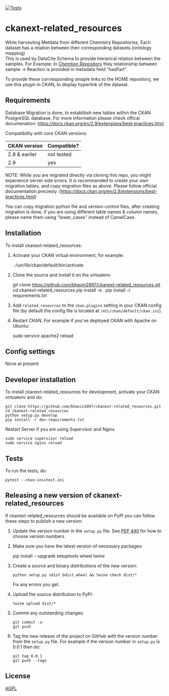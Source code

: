[![Tests](https://github.com/bhavin/ckanext-related_resources/workflows/Tests/badge.svg?branch=main)](https://github.com/bhavin/ckanext-related_resources/actions)

# ckanext-related_resources
While harvesting Metdata from different Chemistry Repositories, Each dataset has a relation between their corresponding datasets.(ontology mapping)  
This is used by DataCite Schema to provide hierarical relation between the samples. 
For Example:
In [Chemtion Repository](https://www.chemotion-repository.net) they relationship between sample -> Reaction is provided in metadata field "hasPart". 

To provide these corrresponding smaple links to the HOME repository, we use this plugin in CKAN, to display hyperlink of the dataset. 


## Requirements

Database Migration is done, to establibsh new tables within the CKAN PostgreSQL database. 
For more information please check offical documenation: https://docs.ckan.org/en/2.9/extensions/best-practices.html


Compatibility with core CKAN versions:

| CKAN version    | Compatible?   |
| --------------- | ------------- |
| 2.8 & eariler             | not tested    |
| 2.9             | yes   |



NOTE: While you are migrated directly via cloning this repo, you might experience server side errors. 
It is recommended to create your own migration tables, and copy migration files as above. 
Please follow official documentation preciesly. (https://docs.ckan.org/en/2.9/extensions/best-practices.html)

You can copy migration python file and version control files, after creating migration is done. 
if you are using different table names & column names, please name them using "lower_cases" instead of CamelCase. 

## Installation

To install ckanext-related_resources:

1. Activate your CKAN virtual environment, for example:

     . /usr/lib/ckan/default/bin/activate

2. Clone the source and install it on the virtualenv

    git clone https://github.com/bhavin2897/ckanext-related_resources.git
    cd ckanext-related_resources
    pip install -e .
	pip install -r requirements.txt

3. Add `related_resources` to the `ckan.plugins` setting in your CKAN
   config file (by default the config file is located at
   `/etc/ckan/default/ckan.ini`).

4. Restart CKAN. For example if you've deployed CKAN with Apache on Ubuntu:

     sudo service apache2 reload


## Config settings

None at present


## Developer installation

To install ckanext-related_resources for development, activate your CKAN virtualenv and
do:

    git clone https://github.com/bhavin2897/ckanext-related_resources.git
    cd ckanext-related_resources
    python setup.py develop
    pip install -r dev-requirements.txt
    
Restart Server if you are using Supervisor and Nginx

    sudo service supervisor reload
    sudo service nginx reload 


## Tests

To run the tests, do:

    pytest --ckan-ini=test.ini


## Releasing a new version of ckanext-related_resources

If ckanext-related_resources should be available on PyPI you can follow these steps to publish a new version:

1. Update the version number in the `setup.py` file. See [PEP 440](http://legacy.python.org/dev/peps/pep-0440/#public-version-identifiers) for how to choose version numbers.

2. Make sure you have the latest version of necessary packages:

    pip install --upgrade setuptools wheel twine

3. Create a source and binary distributions of the new version:

       python setup.py sdist bdist_wheel && twine check dist/*

   Fix any errors you get.

4. Upload the source distribution to PyPI:

       twine upload dist/*

5. Commit any outstanding changes:

       git commit -a
       git push

6. Tag the new release of the project on GitHub with the version number from
   the `setup.py` file. For example if the version number in `setup.py` is
   0.0.1 then do:

       git tag 0.0.1
       git push --tags

## License

[AGPL](https://www.gnu.org/licenses/agpl-3.0.en.html)
